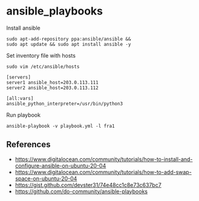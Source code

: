 # ansible_playbooks

Install ansible

    sudo apt-add-repository ppa:ansible/ansible &&
    sudo apt update && sudo apt install ansible -y

Set inventory file with hosts

    sudo vim /etc/ansible/hosts

    [servers]
    server1 ansible_host=203.0.113.111
    server2 ansible_host=203.0.113.112

    [all:vars]
    ansible_python_interpreter=/usr/bin/python3

Run playbook

	ansible-playbook -v playbook.yml -l fra1

## References

- https://www.digitalocean.com/community/tutorials/how-to-install-and-configure-ansible-on-ubuntu-20-04
- https://www.digitalocean.com/community/tutorials/how-to-add-swap-space-on-ubuntu-20-04
- https://gist.github.com/devster31/74e48cc1c8e73c637bc7
- https://github.com/do-community/ansible-playbooks

